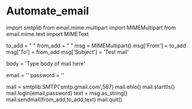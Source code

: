 # Automate_email

import smtplib
from email.mime.multipart import MIMEMultipart
from email.mime.text import MIMEText

to_add = " "
from_add = " "
msg = MIMEMultipart()
msg['From'] = to_add
msg['To'] = from_add
msg['Subject'] = 'Test mail'

body = 'Type body of mail here'

email = ''
password = ''

mail = smtplib.SMTP('smtp.gmail.com',587)
mail.ehlo()
mail.starttls()
mail.login(email,password)
text = msg.as_string()
mail.sendmail(from_add,to_add,text)
mail.quit()
